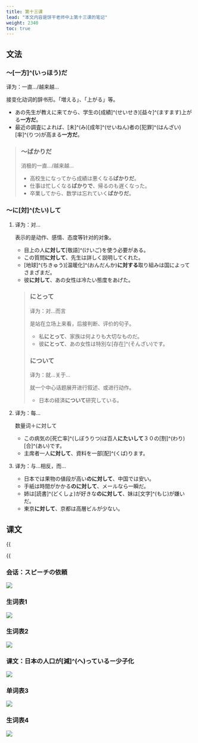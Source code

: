 ```yaml
---
title: 第十三课
lead: "本文内容是饼干老师中上第十三课的笔记"
weight: 2340
toc: true
---
```


## 文法

### ～[一方]^(いっほう)だ

译为：一直.../越来越...

接变化动词的辞书形。「増える」、「上がる」等。

- あの先生が教えに来てから、学生の[成績]^(せいせき)[益々]^(ますます)上がる**一方だ**。
- 最近の調査によれば、[未]^(み)[成年]^(せいねん)者の[犯罪]^(はんざい)[率]^(りつ)が高まる**一方だ**。

> ### ～ばかりだ
>
> 消极的一直.../越来越...
>
> - 高校生になってから成績は悪くなる**ばかりだ**。
> - 仕事は忙しくなる**ばかりで**、帰るのも遅くなった。
> - 卒業してから、数学は忘れていく**ばかりだ**。

### ～に[対]^(たい)して

1. 译为：对...

    表示的是动作、感情、态度等针对的对象。

    - 目上の人**に対して**[敬語]^(けいご)を使う必要がある。
    - この質問**に対して**、先生は詳しく説明してくれた。
    - [地球]^(ちきゅう)[温暖化]^(おんだんか)**に対する**取り組みは国によってさまざまだ。
    - 彼**に対して**、あの女性は冷たい態度をあげた。

    > ### にとって
    >
    > 译为：对...而言
    >
    > 是站在立场上来看，后接判断、评价的句子。
    >
    > - 私**にとって**、家族は何よりも大切なものだ。
    > - 彼**にとって**、あの女性は特別な[存在]^(そんざい)です。
    >
    > ### について
    >
    > 译为：就...关于...
    >
    > 就一个中心话题展开进行叙述、或进行动作。
    >
    > - 日本の経済**について**研究している。　

2. 译为：每...

   数量词＋に対して

   - この病気の[死亡率]^(しぼうりつ)は百人**にたいして**３０の[割]^(わり)[合]^(あい)です。
   - 主席者一人**に対して**、資料を一部[配]^(くば)ります。

3. 译为：与...相反，而...

   - 日本では果物の値段が高い**のに対して**、中国では安い。
   - 手紙は時間がかかる**のに対して**、メールなら一瞬だ。
   - 姉は[読書]^(どくしょ)が好きな**のに対して**、妹は[文字]^(もじ)が嫌いだ。 
   - 東京**に対して**、京都は高層ビルが少ない。

## 课文

{{<audio caption="单词" src="https://tellyouwhat-static-1251995834.cos.ap-chongqing.myqcloud.com/audios/mu/Lesson13.mp3">}}

{{<audio caption="课文" src="https://tellyouwhat-static-1251995834.cos.ap-chongqing.myqcloud.com/audios/mu_kewen/新版标日中级课文（人教版.上册）9-16课/Lesson13.mp3">}}

### 会话：スピーチの依頼

![](https://tellyouwhat-static-1251995834.cos.ap-chongqing.myqcloud.com/images/image-20220717160037512.png)

### 生词表1

![](https://tellyouwhat-static-1251995834.cos.ap-chongqing.myqcloud.com/images/image-20220717160128417.png)

### 生词表2

![](https://tellyouwhat-static-1251995834.cos.ap-chongqing.myqcloud.com/images/image-20220717160153569.png)

### 课文：日本の人口が[減]^(へ)っているー少子化

![](https://tellyouwhat-static-1251995834.cos.ap-chongqing.myqcloud.com/images/image-20220717182200798.png)

### 单词表3

![](https://tellyouwhat-static-1251995834.cos.ap-chongqing.myqcloud.com/images/image-20220717182412801.png)

### 生词表4

![](https://tellyouwhat-static-1251995834.cos.ap-chongqing.myqcloud.com/images/image-20220717182440190.png)
